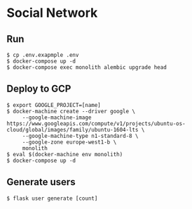 # Social Network

## Run
````shell script
$ cp .env.exapmple .env
$ docker-compose up -d
$ docker-compose exec monolith alembic upgrade head
````

## Deploy to GCP
````shell script
$ export GOOGLE_PROJECT=[name]
$ docker-machine create --driver google \
     --google-machine-image https://www.googleapis.com/compute/v1/projects/ubuntu-os-cloud/global/images/family/ubuntu-1604-lts \
     --google-machine-type n1-standard-8 \
     --google-zone europe-west1-b \
     monolith
$ eval $(docker-machine env monolith)
$ docker-compose up -d
````

## Generate users
````shell script
$ flask user generate [count]
````
